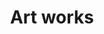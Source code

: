 ---
title: Art works
longTitle: 'Art works'
tags:
- gccommon
relatedTerm:
- "[[Visual arts Art exhibitions]]"
use:
- "[[Art objects]]"
---